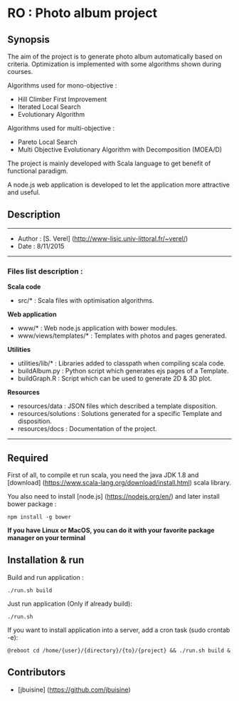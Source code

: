 # RO : Photo album project

## Synopsis

The aim of the project is to generate photo album automatically based on criteria. Optimization is implemented with some algorithms shown during courses.

Algorithms used for mono-objective :
- Hill Climber First Improvement
- Iterated Local Search
- Evolutionary Algorithm

Algorithms used for multi-objective :
- Pareto Local Search
- Multi Objective Evolutionary Algorithm with Decomposition (MOEA/D)

The project is mainly developed with Scala language to get benefit of functional paradigm.

A node.js web application is developed to let the application more attractive and useful.

## Description

-------------------
* Author      : [S. Verel] (http://www-lisic.univ-littoral.fr/~verel/)
* Date        : 8/11/2015

-------------------

### Files list description :

**Scala code**
- src/*                                 : Scala files with optimisation algorithms.    

**Web application**
- www/*                                 : Web node.js application with bower modules.
- www/views/templates/*                 : Templates with photos and pages generated.

**Utilities**
- utilities/lib/*                       : Libraries added to classpath when compiling scala code. 
- buildAlbum.py                         : Python script which generates ejs pages of a Template.
- buildGraph.R                          : Script which can be used to generate 2D & 3D plot.

**Resources**               
- resources/data                        : JSON files which described a template disposition.
- resources/solutions                   : Solutions generated for a specific Template and disposition.
- resources/docs		                : Documentation of the project.

-------------------


## Required

First of all, to compile et run scala, you need the java JDK 1.8 and [download] (https://www.scala-lang.org/download/install.html) scala library.

You also need to install [node.js] (https://nodejs.org/en/) and later install bower package :

```
npm install -g bower
```

**If you have Linux or MacOS, you can do it with your favorite package manager on your terminal**


## Installation & run

Build and run application :

```
./run.sh build
```

Just run application (Only if already build): 

```
./run.sh
```

If you want to install application into a server, add a cron task (sudo crontab -e): 

```
@reboot cd /home/{user}/{directory}/{to}/{project} && ./run.sh build &
```

## Contributors

* [jbuisine] (https://github.com/jbuisine)

